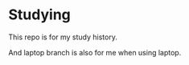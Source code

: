 ﻿# Studying

This repo is for my study history.

And laptop branch is also for me when using laptop.
